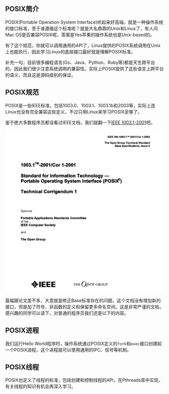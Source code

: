 
## POSIX简介

POSIX(Portable Operation System Interface)听起来好高端，就是一种操作系统的接口标准，至于谁遵循这个标准呢？就是大名鼎鼎的Unix和Linux了，有人问Mac OS是否兼容POSIX呢，答案是Yes苹果的操作系统也是Unix-based的。

有了这个规范，你就可以调用通用的API了，Linux提供的POSIX系统调用在Unix上也能执行，因此学习Linux的底层接口最好就是理解POSIX标准。

补充一句，目前很多编程语言(Go、Java、Python、Ruby等)都是天生跨平台的，因此我们很少注意系统调用的兼容性。实际上POSIX提供了这些语言上跨平台的语义，而且这是源码级别的保证。

## POSIX规范

POSIX是一些IEEE标准，包括1003.0、1003.1、1003.1b和2003等，实际上连Linux也没有完全兼容这些定义，不过只用Linux来学习POSIX足够了。

鉴于绝大多数程序员都没看过IEEE文档，我们就翻一下[IEEE 1003.1-2001](http://wenku.baidu.com/link?url=8dfQAy-mpeNdkDzX1LWCCEJia5x4_pS-Br6alnnrNweN8HxyXbHewGnxrPgFhQ3TzaAodlfHay9KiAuOmKbWvfSUr-36XyFIDgokfCldgR7)吧。

![](image/ieee_1003.1.png)

篇幅跟论文差不多，大意就是修正Base标准存在的问题，这个文档没有增加新的接口，但是加了符号、非函数的定义和保留更多命名空间。这是非常严谨的文档，感兴趣的同学可以读下，对普通的程序员我们还是以下的内容。

## POSIX进程

我们运行Hello World程序时，操作系统通过POSIX定义的`fork`和`exec`接口创建起一个POSIX进程，这个进程就可以使用通用的IPC、信号等机制。

## POSIX线程

POSIX也定义了线程的标准，包括创建和控制线程的API，在Pthreads库中实现，有关线程的知识有机会再深入学习。
